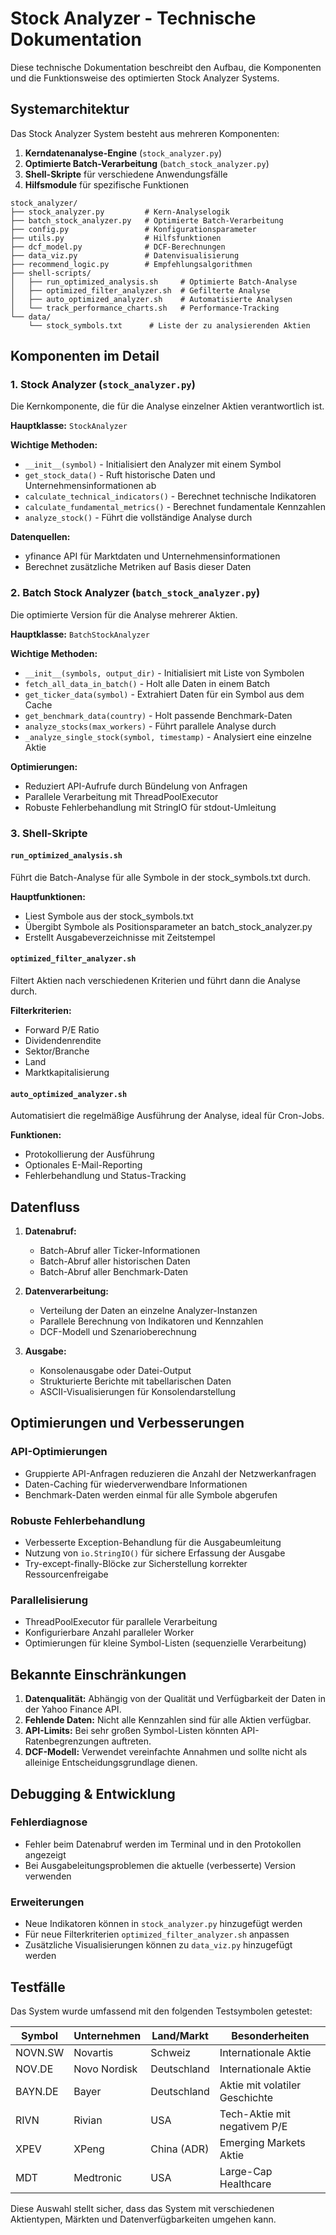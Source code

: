 # Stock Analyzer - Technische Dokumentation

Diese technische Dokumentation beschreibt den Aufbau, die Komponenten und die Funktionsweise des optimierten Stock Analyzer Systems.

## Systemarchitektur

Das Stock Analyzer System besteht aus mehreren Komponenten:

1. **Kerndatenanalyse-Engine** (`stock_analyzer.py`)
2. **Optimierte Batch-Verarbeitung** (`batch_stock_analyzer.py`)
3. **Shell-Skripte** für verschiedene Anwendungsfälle
4. **Hilfsmodule** für spezifische Funktionen

```
stock_analyzer/
├── stock_analyzer.py         # Kern-Analyselogik
├── batch_stock_analyzer.py   # Optimierte Batch-Verarbeitung
├── config.py                 # Konfigurationsparameter
├── utils.py                  # Hilfsfunktionen
├── dcf_model.py              # DCF-Berechnungen
├── data_viz.py               # Datenvisualisierung
├── recommend_logic.py        # Empfehlungsalgorithmen
├── shell-scripts/
│   ├── run_optimized_analysis.sh     # Optimierte Batch-Analyse
│   ├── optimized_filter_analyzer.sh  # Gefilterte Analyse
│   ├── auto_optimized_analyzer.sh    # Automatisierte Analysen
│   └── track_performance_charts.sh   # Performance-Tracking
└── data/
    └── stock_symbols.txt      # Liste der zu analysierenden Aktien
```

## Komponenten im Detail

### 1. Stock Analyzer (`stock_analyzer.py`)

Die Kernkomponente, die für die Analyse einzelner Aktien verantwortlich ist.

**Hauptklasse:** `StockAnalyzer`

**Wichtige Methoden:**
- `__init__(symbol)` - Initialisiert den Analyzer mit einem Symbol
- `get_stock_data()` - Ruft historische Daten und Unternehmensinformationen ab
- `calculate_technical_indicators()` - Berechnet technische Indikatoren
- `calculate_fundamental_metrics()` - Berechnet fundamentale Kennzahlen
- `analyze_stock()` - Führt die vollständige Analyse durch

**Datenquellen:**
- yfinance API für Marktdaten und Unternehmensinformationen
- Berechnet zusätzliche Metriken auf Basis dieser Daten

### 2. Batch Stock Analyzer (`batch_stock_analyzer.py`)

Die optimierte Version für die Analyse mehrerer Aktien.

**Hauptklasse:** `BatchStockAnalyzer`

**Wichtige Methoden:**
- `__init__(symbols, output_dir)` - Initialisiert mit Liste von Symbolen
- `fetch_all_data_in_batch()` - Holt alle Daten in einem Batch
- `get_ticker_data(symbol)` - Extrahiert Daten für ein Symbol aus dem Cache
- `get_benchmark_data(country)` - Holt passende Benchmark-Daten
- `analyze_stocks(max_workers)` - Führt parallele Analyse durch
- `_analyze_single_stock(symbol, timestamp)` - Analysiert eine einzelne Aktie

**Optimierungen:**
- Reduziert API-Aufrufe durch Bündelung von Anfragen
- Parallele Verarbeitung mit ThreadPoolExecutor
- Robuste Fehlerbehandlung mit StringIO für stdout-Umleitung

### 3. Shell-Skripte

#### `run_optimized_analysis.sh`
Führt die Batch-Analyse für alle Symbole in der stock_symbols.txt durch.

**Hauptfunktionen:**
- Liest Symbole aus der stock_symbols.txt
- Übergibt Symbole als Positionsparameter an batch_stock_analyzer.py
- Erstellt Ausgabeverzeichnisse mit Zeitstempel

#### `optimized_filter_analyzer.sh`
Filtert Aktien nach verschiedenen Kriterien und führt dann die Analyse durch.

**Filterkriterien:**
- Forward P/E Ratio
- Dividendenrendite
- Sektor/Branche
- Land
- Marktkapitalisierung

#### `auto_optimized_analyzer.sh`
Automatisiert die regelmäßige Ausführung der Analyse, ideal für Cron-Jobs.

**Funktionen:**
- Protokollierung der Ausführung
- Optionales E-Mail-Reporting
- Fehlerbehandlung und Status-Tracking

## Datenfluss

1. **Datenabruf:**
   - Batch-Abruf aller Ticker-Informationen
   - Batch-Abruf aller historischen Daten
   - Batch-Abruf aller Benchmark-Daten

2. **Datenverarbeitung:**
   - Verteilung der Daten an einzelne Analyzer-Instanzen
   - Parallele Berechnung von Indikatoren und Kennzahlen
   - DCF-Modell und Szenarioberechnung

3. **Ausgabe:**
   - Konsolenausgabe oder Datei-Output
   - Strukturierte Berichte mit tabellarischen Daten
   - ASCII-Visualisierungen für Konsolendarstellung

## Optimierungen und Verbesserungen

### API-Optimierungen
- Gruppierte API-Anfragen reduzieren die Anzahl der Netzwerkanfragen
- Daten-Caching für wiederverwendbare Informationen
- Benchmark-Daten werden einmal für alle Symbole abgerufen

### Robuste Fehlerbehandlung
- Verbesserte Exception-Behandlung für die Ausgabeumleitung
- Nutzung von `io.StringIO()` für sichere Erfassung der Ausgabe
- Try-except-finally-Blöcke zur Sicherstellung korrekter Ressourcenfreigabe

### Parallelisierung
- ThreadPoolExecutor für parallele Verarbeitung
- Konfigurierbare Anzahl paralleler Worker
- Optimierungen für kleine Symbol-Listen (sequenzielle Verarbeitung)

## Bekannte Einschränkungen

1. **Datenqualität:** Abhängig von der Qualität und Verfügbarkeit der Daten in der Yahoo Finance API.
2. **Fehlende Daten:** Nicht alle Kennzahlen sind für alle Aktien verfügbar.
3. **API-Limits:** Bei sehr großen Symbol-Listen könnten API-Ratenbegrenzungen auftreten.
4. **DCF-Modell:** Verwendet vereinfachte Annahmen und sollte nicht als alleinige Entscheidungsgrundlage dienen.

## Debugging & Entwicklung

### Fehlerdiagnose
- Fehler beim Datenabruf werden im Terminal und in den Protokollen angezeigt
- Bei Ausgabeleitungsproblemen die aktuelle (verbesserte) Version verwenden

### Erweiterungen
- Neue Indikatoren können in `stock_analyzer.py` hinzugefügt werden
- Für neue Filterkriterien `optimized_filter_analyzer.sh` anpassen
- Zusätzliche Visualisierungen können zu `data_viz.py` hinzugefügt werden

## Testfälle

Das System wurde umfassend mit den folgenden Testsymbolen getestet:

| Symbol  | Unternehmen          | Land/Markt    | Besonderheiten                  |
|---------|----------------------|---------------|----------------------------------|
| NOVN.SW | Novartis             | Schweiz       | Internationale Aktie            |
| NOV.DE  | Novo Nordisk         | Deutschland   | Internationale Aktie            |
| BAYN.DE | Bayer                | Deutschland   | Aktie mit volatiler Geschichte  |
| RIVN    | Rivian               | USA           | Tech-Aktie mit negativem P/E    |
| XPEV    | XPeng                | China (ADR)   | Emerging Markets Aktie          |
| MDT     | Medtronic            | USA           | Large-Cap Healthcare            |

Diese Auswahl stellt sicher, dass das System mit verschiedenen Aktientypen, Märkten und Datenverfügbarkeiten umgehen kann.

